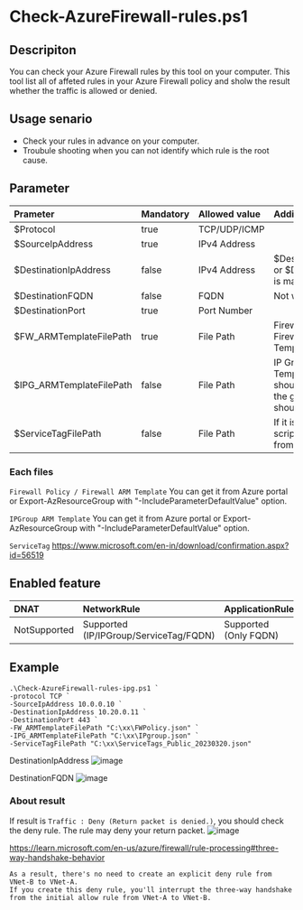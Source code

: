 # Check-AzureFirewall-rules.ps1

## Descripiton
You can check your Azure Firewall rules by this tool on your computer. This tool list all of affeted rules in your Azure Firewall policy and sholw the result whether the traffic is allowed or denied.

## Usage senario
- Check your rules in advance on your computer.
- Troubule shooting when you can not identify which rule is the root cause.

## Parameter
|Prameter|Mandatory|Allowed value|Additional Info|
|:---|:---|:---|:---|
|$Protocol|true|TCP/UDP/ICMP||
|$SourceIpAddress|true|IPv4 Address||
|$DestinationIpAddress|false|IPv4 Address|$DestinationIpAddress or $DestinationFQDN is mandatory|
|$DestinationFQDN|false|FQDN|Not wildcard|
|$DestinationPort|true|Port Number||
|$FW_ARMTemplateFilePath|true|File Path|Firewall Policy or Firewall ARM Template|
|$IPG_ARMTemplateFilePath|false|File Path|IP Group ARM Template. This is should be one file and the group name should be unique.|
|$ServiceTagFilePath|false|File Path|If it is no file path, this script gets the tags from the Internet.|

### Each files
`Firewall Policy / Firewall ARM Template` You can get it from Azure portal or Export-AzResourceGroup with "-IncludeParameterDefaultValue" option.

`IPGroup ARM Template` You can get it from Azure portal or Export-AzResourceGroup with "-IncludeParameterDefaultValue" option.

`ServiceTag` https://www.microsoft.com/en-in/download/confirmation.aspx?id=56519

## Enabled feature
|DNAT|NetworkRule|ApplicationRule|
|:---|:---|:---|
|NotSupported|Supported (IP/IPGroup/ServiceTag/FQDN)|Supported (Only FQDN)|

## Example

 ~~~
 .\Check-AzureFirewall-rules-ipg.ps1 `
-protocol TCP `
-SourceIpAddress 10.0.0.10 `
-DestinationIpAddress 10.20.0.11 `
-DestinationPort 443 `
-FW_ARMTemplateFilePath "C:\xx\FWPolicy.json" `
-IPG_ARMTemplateFilePath "C:\xx\IPgroup.json" `
-ServiceTagFilePath "C:\xx\ServiceTags_Public_20230320.json"
~~~

DestinationIpAddress
![image](https://user-images.githubusercontent.com/37136042/227856870-5ddff044-ba7d-4e5d-b53b-3f11f2b6c537.png)

DestinationFQDN
![image](https://user-images.githubusercontent.com/37136042/227900720-1083a371-3f58-48c4-9e2d-9c907e54a5d7.png)


### About result
If result is `Traffic : Deny (Return packet is denied.)`, you should check the deny rule. The rule may deny your return packet.
![image](https://user-images.githubusercontent.com/37136042/228408330-26261e9d-f9ad-4a76-9cde-dbf036cae2bc.png)

https://learn.microsoft.com/en-us/azure/firewall/rule-processing#three-way-handshake-behavior
~~~
As a result, there's no need to create an explicit deny rule from VNet-B to VNet-A. 
If you create this deny rule, you'll interrupt the three-way handshake from the initial allow rule from VNet-A to VNet-B.
~~~

